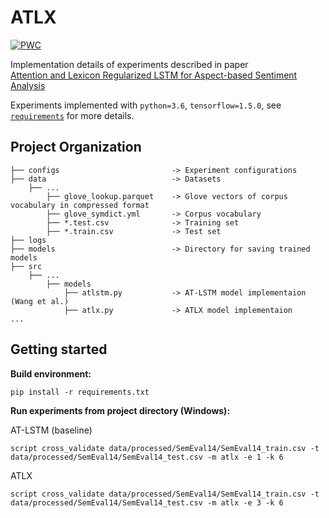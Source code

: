 # ATLX

[![PWC](https://img.shields.io/endpoint.svg?url=https://paperswithcode.com/badge/attention-and-lexicon-regularized-lstm-for/aspect-based-sentiment-analysis-on-semeval)](https://paperswithcode.com/sota/aspect-based-sentiment-analysis-on-semeval?p=attention-and-lexicon-regularized-lstm-for)

Implementation details of experiments described in paper  
[Attention and Lexicon Regularized LSTM for Aspect-based Sentiment Analysis](https://www.aclweb.org/anthology/P19-2035.pdf)

Experiments implemented with `python=3.6`, `tensorflow=1.5.0`, see [`requirements`](https://github.com/LingxB/atlx/blob/master/requirements.txt) for more details.

## Project Organization

    ├── configs                         -> Experiment configurations
    ├── data                            -> Datasets
        ├── ...                 
            ├── glove_lookup.parquet    -> Glove vectors of corpus vocabulary in compressed format
            ├── glove_symdict.yml       -> Corpus vocabulary
            ├── *.test.csv              -> Training set
            ├── *.train.csv             -> Test set
    ├── logs                            
    ├── models                          -> Directory for saving trained models
    ├── src                             
        ├── ...
            ├── models
                ├── atlstm.py           -> AT-LSTM model implementaion (Wang et al.)
                ├── atlx.py             -> ATLX model implementaion
    ...
       

## Getting started

**Build environment:**

    pip install -r requirements.txt
    
**Run experiments from project directory (Windows):**

AT-LSTM (baseline)

    script cross_validate data/processed/SemEval14/SemEval14_train.csv -t data/processed/SemEval14/SemEval14_test.csv -m atlx -e 1 -k 6
    
ATLX    
    
    script cross_validate data/processed/SemEval14/SemEval14_train.csv -t data/processed/SemEval14/SemEval14_test.csv -m atlx -e 3 -k 6

